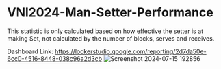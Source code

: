 # VNl2024-Man-Setter-Performance
This statistic is only calculated based on how effective the setter is at making Set, not calculated by the number of blocks, serves and receives.


Dashboard Link: https://lookerstudio.google.com/reporting/2d7da50e-6cc0-4516-8448-038c96a2d3cb
![Screenshot 2024-07-15 192856](https://github.com/user-attachments/assets/bdd482fc-df61-41e8-9793-92c4c35b4487)

